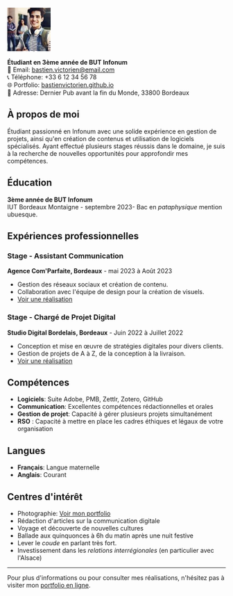 
![Photo de Bastien Victorien](./bvcv.jpg)

**Étudiant en 3ème année de BUT Infonum**  
📧 Email: bastien.victorien@email.com  
📞 Téléphone: +33 6 12 34 56 78  
🌐 Portfolio: [bastienvictorien.github.io](https://bastienvictorien.github.io)  
📍 Adresse: Dernier Pub avant la fin du Monde, 33800 Bordeaux

## À propos de moi
Étudiant passionné en Infonum avec une solide expérience en gestion de projets, ainsi qu'en création de contenus et utilisation de logiciels spécialisés. Ayant effectué plusieurs stages réussis dans le domaine, je suis à la recherche de nouvelles opportunités pour approfondir mes compétences.

## Éducation
**3ème année de BUT Infonum**  
IUT Bordeaux Montaigne - septembre 2023-
Bac en *pataphysique* mention ubuesque.

## Expériences professionnelles

### Stage - Assistant Communication
**Agence Com'Parfaite, Bordeaux** - mai 2023 à Août 2023
- Gestion des réseaux sociaux et création de contenu.
- Collaboration avec l'équipe de design pour la création de visuels.
- [Voir une réalisation](https://oledeuff.github.io/bastienvictorien.io/img/realisation1.jpg)

### Stage - Chargé de Projet Digital
**Studio Digital Bordelais, Bordeaux** - Juin 2022 à Juillet 2022
- Conception et mise en œuvre de stratégies digitales pour divers clients.
- Gestion de projets de A à Z, de la conception à la livraison.
- [Voir une réalisation](https://oledeuff.github.io/bastienvictorien.io/img/realisation2.jpg)

## Compétences

- **Logiciels**: Suite Adobe, PMB, Zettlr, Zotero, GitHub
- **Communication**: Excellentes compétences rédactionnelles et orales
- **Gestion de projet**: Capacité à gérer plusieurs projets simultanément
- **RSO** : Capacité à mettre en place les cadres éthiques et légaux de votre organisation

## Langues

- **Français**: Langue maternelle
- **Anglais**: Courant

## Centres d'intérêt

- Photographie: [Voir mon portfolio](https://oledeuff.github.io/bastienvictorien.io/img/portfolio1.jpg)
- Rédaction d'articles sur la communication digitale
- Voyage et découverte de nouvelles cultures
- Ballade aux quinquonces à 6h du matin après une nuit festive
- Lever le *coude* en parlant très fort.
- Investissement dans les *relations interrégionales* (en particulier avec l'Alsace)

---

Pour plus d'informations ou pour consulter mes réalisations, n'hésitez pas à visiter mon [portfolio en ligne](https://bastienvictorien.github.io/porfolio.html).
